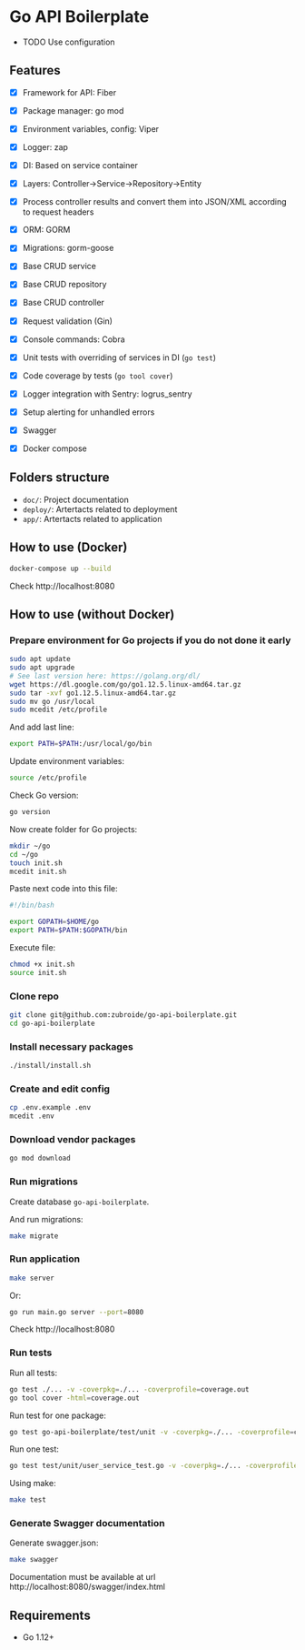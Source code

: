 # Go API Boilerplate

- TODO Use configuration

## Features

- [x] Framework for API: Fiber
- [x] Package manager: go mod
- [x] Environment variables, config: Viper
- [x] Logger: zap
- [x] DI: Based on service container
- [x] Layers: Controller->Service->Repository->Entity
- [x] Process controller results and convert them into JSON/XML according to request headers


- [x] ORM: GORM
- [x] Migrations: gorm-goose
- [x] Base CRUD service
- [x] Base CRUD repository
- [x] Base CRUD controller
- [x] Request validation (Gin)
- [x] Console commands: Cobra
- [x] Unit tests with overriding of services in DI (`go test`)
- [x] Code coverage by tests (`go tool cover`)
- [x] Logger integration with Sentry: logrus_sentry
- [x] Setup alerting for unhandled errors
- [x] Swagger
- [x] Docker compose


## Folders structure

- `doc/`: Project documentation
- `deploy/`: Artertacts related to deployment
- `app/`: Artertacts related to application




## How to use (Docker)


```bash
docker-compose up --build
```

Check http://localhost:8080


## How to use (without Docker)


### Prepare environment for Go projects if you do not done it early

```bash
sudo apt update
sudo apt upgrade
# See last version here: https://golang.org/dl/
wget https://dl.google.com/go/go1.12.5.linux-amd64.tar.gz
sudo tar -xvf go1.12.5.linux-amd64.tar.gz
sudo mv go /usr/local
sudo mcedit /etc/profile
```

And add last line:

```bash
export PATH=$PATH:/usr/local/go/bin
```

Update environment variables:

```bash
source /etc/profile
```

Check Go version:

```bash
go version
```

Now create folder for Go projects:

```bash
mkdir ~/go
cd ~/go
touch init.sh
mcedit init.sh
```

Paste next code into this file:

```bash
#!/bin/bash

export GOPATH=$HOME/go
export PATH=$PATH:$GOPATH/bin
```

Execute file:

```bash
chmod +x init.sh
source init.sh
```


### Clone repo

```bash
git clone git@github.com:zubroide/go-api-boilerplate.git
cd go-api-boilerplate
```


### Install necessary packages

```bash
./install/install.sh
```


### Create and edit config


```bash
cp .env.example .env
mcedit .env
```


### Download vendor packages

```bash
go mod download
```


### Run migrations

Create database `go-api-boilerplate`.

And run migrations:

```bash
make migrate
```


### Run application

```bash
make server
```

Or:

```bash
go run main.go server --port=8080
```

Check http://localhost:8080


### Run tests

Run all tests:

```bash
go test ./... -v -coverpkg=./... -coverprofile=coverage.out
go tool cover -html=coverage.out
```

Run test for one package:

```bash
go test go-api-boilerplate/test/unit -v -coverpkg=./... -coverprofile=coverage.out
```

Run one test:

```bash
go test test/unit/user_service_test.go -v -coverpkg=./... -coverprofile=coverage.out
```

Using make:

```bash
make test
```


### Generate Swagger documentation

Generate swagger.json:

```bash
make swagger
```

Documentation must be available at url http://localhost:8080/swagger/index.html


## Requirements
  - Go 1.12+